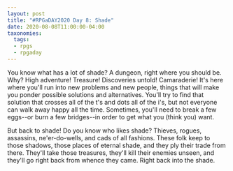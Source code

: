 ```yaml
---
layout: post
title: "#RPGaDAY2020 Day 8: Shade"
date: 2020-08-08T11:00:00-04:00
taxonomies:
  tags:
  - rpgs
  - rpgaday
---
```

You know what has a lot of shade? A dungeon, right where you should be. Why? High adventure! Treasure! Discoveries untold! Camaraderie! It's here where you'll run into new problems and new people, things that will make you ponder possible solutions and alternatives. You'll try to find that solution that crosses all of the t's and dots all of the i's, but not everyone can walk away happy all the time. Sometimes, you'll need to break a few eggs--or burn a few bridges--in order to get what you (think you) want.

But back to shade! Do you know who likes shade? Thieves, rogues, assassins, ne'er-do-wells, and cads of all fashions. These folk keep to those shadows, those places of eternal shade, and they ply their trade from there. They'll take those treasures, they'll kill their enemies unseen, and they'll go right back from whence they came. Right back into the shade.
